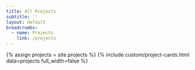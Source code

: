 ```yaml
---
title: All Projects
subtitle: ''
layout: default
breadcrumbs:
  - name: Projects
    link: /projects
---
```

{% assign projects = site.projects %}
{% include custom/project-cards.html data=projects full_width=false %}
